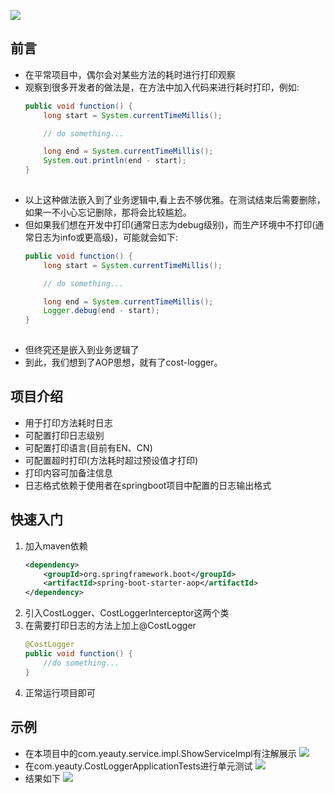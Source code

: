 ![](https://img.shields.io/badge/cost-logger-lightgrey.svg?colorA=d9d0c7&colorB=9fe0f6)
## 前言
- 在平常项目中，偶尔会对某些方法的耗时进行打印观察
- 观察到很多开发者的做法是，在方法中加入代码来进行耗时打印，例如:
	```java
	public void function() {
        long start = System.currentTimeMillis();

        // do something...

        long end = System.currentTimeMillis();
        System.out.println(end - start);
    }
		
	```
- 以上这种做法嵌入到了业务逻辑中,看上去不够优雅。在测试结束后需要删除，如果一不小心忘记删除，那将会比较尴尬。
- 但如果我们想在开发中打印(通常日志为debug级别)，而生产环境中不打印(通常日志为info或更高级)，可能就会如下:
 	```java
	public void function() {
        long start = System.currentTimeMillis();

        // do something...

        long end = System.currentTimeMillis();
        Logger.debug(end - start);
    }
		
	```
- 但终究还是嵌入到业务逻辑了
- 到此，我们想到了AOP思想，就有了cost-logger。

## 项目介绍
- 用于打印方法耗时日志
- 可配置打印日志级别
- 可配置打印语言(目前有EN、CN)
- 可配置超时打印(方法耗时超过预设值才打印)
- 打印内容可加备注信息
- 日志格式依赖于使用者在springboot项目中配置的日志输出格式

## 快速入门
1. 加入maven依赖
	```xml
	<dependency>
		<groupId>org.springframework.boot</groupId>
		<artifactId>spring-boot-starter-aop</artifactId>
	</dependency>
	```
2. 引入CostLogger、CostLoggerInterceptor这两个类
3. 在需要打印日志的方法上加上@CostLogger
	```java
	@CostLogger
    public void function() {
		//do something...
    }
	```
4. 正常运行项目即可

## 示例
- 在本项目中的com.yeauty.service.impl.ShowServiceImpl有注解展示
![](https://i.imgur.com/crph7vG.png)
- 在com.yeauty.CostLoggerApplicationTests进行单元测试
![](https://i.imgur.com/wqDvz62.png)
- 结果如下
![](https://i.imgur.com/io0zurE.png)